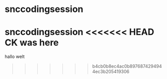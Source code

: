 # snccodingsession
snccodingsession
<<<<<<< HEAD
CK was here
=======
hallo welt  
>>>>>>> b4cb0b8ec4ac0b8976874294944ec3b205419306
